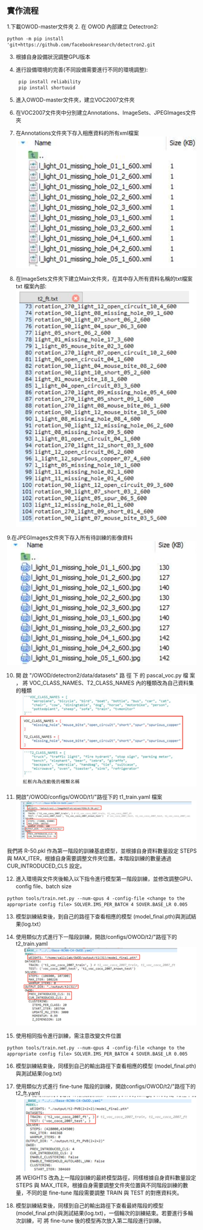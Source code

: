 ## 實作流程

1.下載OWOD-master文件夾
2. 在 OWOD 內部建立 Detectron2: 
   ```
   python -m pip install 'git+https://github.com/facebookresearch/detectron2.git
   ```
3. 根據自身設備狀況調整GPU版本
4. 進行設備環境的完善(不同設備需要進行不同的環境調整):
   ```
    pip install reliability
    pip install shortuuid
   ```
5. 進入OWOD-master文件夾，建立VOC2007文件夾
6. 在VOC2007文件夾中分別建立Annotations、ImageSets、JPEGImages文件夾 
7. 在Annotations文件夾下存入相應資料的所有xml檔案
![image1](https://github.com/ysq0917/YZU_Final_Project/blob/main/image1.png)


8. 在ImageSets文件夾下建立Main文件夾，在其中存入所有資料名稱的txt檔案 txt 檔案內部:
![image2](https://github.com/ysq0917/YZU_Final_Project/blob/main/image2.png)


9.在JPEGImages文件夾下存入所有待訓練的影像資料
![image3](https://github.com/ysq0917/YZU_Final_Project/blob/main/image3.png)


10. 開 啟 "/OWOD/detectron2/data/datasets" 路 徑 下 的 pascal_voc.py 檔 案 ， 將 VOC_CLASS_NAMES、T2_CLASS_NAMES 內的種類改為自己資料集的種類
![image4](https://github.com/ysq0917/YZU_Final_Project/blob/main/image4.png)


11. 開啟"/OWOD/configs/OWOD/t1/"路徑下的 t1_train.yaml 檔案
![image5](https://github.com/ysq0917/YZU_Final_Project/blob/main/image5.png)

 我們將 R-50.pkl 作為第一階段的訓練基底模型，並根據自身資料數量設定 STEPS 與 MAX_ITER，根據自身需要調整文件夾位置。本階段訓練的數量通過 CUR_INTRODUCED_CLS 設定。

12. 進入環境與文件夾後輸入以下指令進行模型第一階段訓練，並修改調整GPU、config file、batch size
  ```
  python tools/train.net.py --num-qpus 4 -config-file <change to the appropriate config file> SOLVER.IMS_PER_BATCH 4 SOVER.BASE_LR 0.005
  
  ```
13. 模型訓練結束後，到自己的路徑下查看相應的模型 (model_final.pth)與測試結果(log.txt）
14. 使用類似方式進行下一階段訓練，開啟/configs/OWOD/t2/"路徑下的 t2_train.yaml
![image6](https://github.com/ysq0917/YZU_Final_Project/blob/main/image6.png)

15. 使用相同指令進行訓練，需注意改變文件位置
  ```
  python tools/train.net.py --num-qpus 4 -config-file <change to the appropriate config file> SOLVER.IMS_PER_BATCH 4 SOVER.BASE_LR 0.005
  
  ```
16. 模型訓練結束後，同樣到自己的輸出路徑下查看相應的模型 (model_final.pth)與測試結果(log.txt)
17. 使用類似方式進行 fine-tune 階段的訓練，開啟configs/OWOD/t2/"路徑下的 t2_ft.yaml
![image7](https://github.com/ysq0917/YZU_Final_Project/blob/main/image7.png)
將 WEIGHTS 改為上一階段訓練的最終模型路徑，同樣根據自身資料數量設定 STEPS 與 MAX_ITER，根據自身需要調整文件夾位置與不同階段訓練的數量，不同的是 fine-tune 階段需要調整 TRAIN 與 TEST 的對應資料夾。


18. 模型訓練結束後，同樣到自己的輸出路徑下查看最終階段的模型 (model_final.pth)與測試結果(log.txt)，一個輪次的訓練結束。若要進行多輪次訓練，可 將 fine-tune 後的模型再次放入第二階段進行訓練。




  
  
  
  

 
 


 
